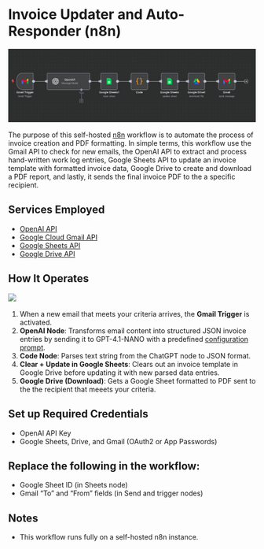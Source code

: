# Invoice Updater and Auto-Responder (n8n)
![](Screenshots/n8n_.png)

The purpose of this self-hosted [n8n](https://n8n.io) workflow is to automate the process of invoice creation and PDF formatting.
In simple terms, this workflow use the Gmail API to check for new emails, the OpenAI API to extract and process hand-written work log entries, Google Sheets API to update an invoice template with formatted invoice data, Google Drive to create and download a PDF report, and lastly, it sends the final invoice PDF to the a specific recipient.

## Services Employed

- [OpenAI API](https://platform.openai.com/)
- [Google Cloud Gmail API](https://console.cloud.google.com/)
- [Google Sheets API](https://developers.google.com/sheets)
- [Google Drive API](https://developers.google.com/drive)

## How It Operates

![](Screenshots/chat-gpt-node)

1. When a new email that meets your criteria arrives, the **Gmail Trigger** is activated.
2. **OpenAI Node**: Transforms email content into structured JSON invoice entries by sending it to GPT-4.1-NANO with a predefined [configuration prompt](config_prompt).
3. **Code Node**: Parses text string from the ChatGPT node to JSON format.
4. **Clear + Update in Google Sheets**: Clears out an invoice template in Google Drive before updating it with new parsed data entries.
5. **Google Drive (Download)**: Gets a Google Sheet formatted to PDF sent to the the recipient that meeets your criteria.

## Set up Required Credentials

- OpenAI API Key
- Google Sheets, Drive, and Gmail (OAuth2 or App Passwords)

## Replace the following in the workflow:

- Google Sheet ID (in Sheets node)
- Gmail “To” and “From” fields (in Send and trigger nodes)

## Notes
- This workflow runs fully on a self-hosted n8n instance.
